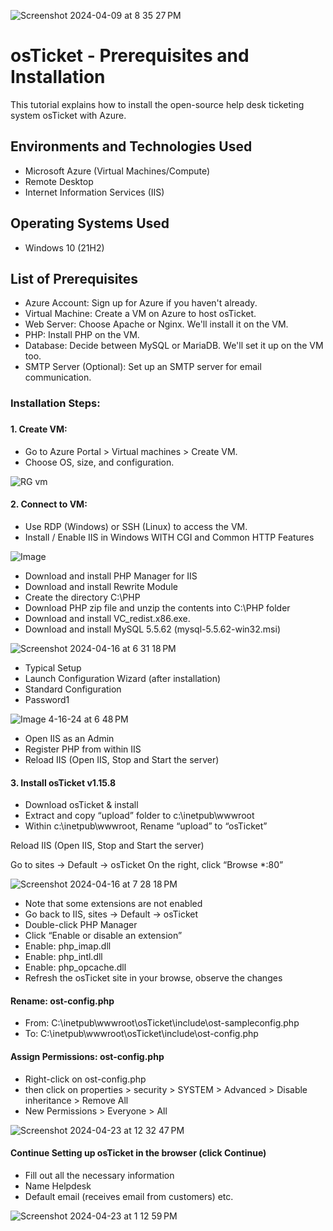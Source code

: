 ![Screenshot 2024-04-09 at 8 35 27 PM](https://github.com/G-Code6/osTicket-Help-Desk-Ticketing-System/assets/163748328/0c84d69c-926c-410f-825e-9e74ad5633e2)

</p>

<h1>osTicket - Prerequisites and Installation</h1>
This tutorial explains how to install the open-source help desk ticketing system osTicket with Azure.<br />


<h2>Environments and Technologies Used</h2>

- Microsoft Azure (Virtual Machines/Compute)
- Remote Desktop
- Internet Information Services (IIS)

<h2>Operating Systems Used </h2>

- Windows 10</b> (21H2)

<h2>List of Prerequisites</h2>

- Azure Account: Sign up for Azure if you haven't already.
- Virtual Machine: Create a VM on Azure to host osTicket.
- Web Server: Choose Apache or Nginx. We'll install it on the VM.
- PHP: Install PHP on the VM.
- Database: Decide between MySQL or MariaDB. We'll set it up on the VM too.
- SMTP Server (Optional): Set up an SMTP server for email communication.

<h3>Installation Steps:<h3>

<h4>1. Create VM:</h4>

- Go to Azure Portal > Virtual machines > Create VM.
- Choose OS, size, and configuration.

![RG vm](https://github.com/G-Code6/osTicket-Help-Desk-Ticketing-System/assets/163748328/58671ac8-579d-471c-9f53-a9b159d55f86)

<h4>2. Connect to VM:</h4>

- Use RDP (Windows) or SSH (Linux) to access the VM.
- Install / Enable IIS in Windows WITH
  CGI and Common HTTP Features

![Image](https://github.com/G-Code6/osTicket-Help-Desk-Ticketing-System/assets/163748328/9527b80a-60c0-45d2-842b-22430aeef0f2)

- Download and install PHP Manager for IIS
- Download and install Rewrite Module
- Create the directory C:\PHP
- Download PHP zip file and unzip the contents into C:\PHP folder
- Download and install VC_redist.x86.exe.
- Download and install MySQL 5.5.62 (mysql-5.5.62-win32.msi)

![Screenshot 2024-04-16 at 6 31 18 PM](https://github.com/G-Code6/osTicket-Help-Desk-Ticketing-System/assets/163748328/13849fae-657a-4614-9e10-944028f0f620)

- Typical Setup 
- Launch Configuration Wizard (after installation)
- Standard Configuration
- Password1

![Image 4-16-24 at 6 48 PM](https://github.com/G-Code6/osTicket-Help-Desk-Ticketing-System/assets/163748328/d66b481d-9c14-488b-b2a7-2955b307600d)

- Open IIS as an Admin
- Register PHP from within IIS
- Reload IIS (Open IIS, Stop and Start the server)

<h4>3. Install osTicket v1.15.8</h4>

- Download osTicket & install
- Extract and copy “upload” folder to c:\inetpub\wwwroot
- Within c:\inetpub\wwwroot, Rename “upload” to “osTicket”

Reload IIS (Open IIS, Stop and Start the server)

Go to sites -> Default -> osTicket
On the right, click “Browse *:80”

![Screenshot 2024-04-16 at 7 28 18 PM](https://github.com/G-Code6/osTicket-Help-Desk-Ticketing-System/assets/163748328/1986ad9c-3556-4874-a2d3-b622bbf0f72d)

- Note that some extensions are not enabled
- Go back to IIS, sites -> Default -> osTicket
- Double-click PHP Manager
- Click “Enable or disable an extension”
- Enable: php_imap.dll
- Enable: php_intl.dll
- Enable: php_opcache.dll
- Refresh the osTicket site in your browse, observe the changes

<h4>Rename: ost-config.php</h4>

- From: C:\inetpub\wwwroot\osTicket\include\ost-sampleconfig.php
- To: C:\inetpub\wwwroot\osTicket\include\ost-config.php

<h4>Assign Permissions: ost-config.php</h4>

- Right-click on ost-config.php
- then click on properties > security > SYSTEM > Advanced > Disable inheritance > Remove All
- New Permissions > Everyone > All

![Screenshot 2024-04-23 at 12 32 47 PM](https://github.com/G-Code6/osTicket-Help-Desk-Ticketing-System/assets/163748328/cb4c4c4c-4684-439b-abe8-92818a8b5f65)

<h4>Continue Setting up osTicket in the browser (click Continue)</h4>

- Fill out all the necessary information 
- Name Helpdesk
- Default email (receives email from customers) etc.

![Screenshot 2024-04-23 at 1 12 59 PM](https://github.com/G-Code6/osTicket-Help-Desk-Ticketing-System/assets/163748328/bf2f6e6c-ab12-40d7-a86a-76df008b8be7)



















